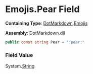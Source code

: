 # Emojis\.Pear Field

**Containing Type**: [DotMarkdown](../../README.md)\.[Emojis](../README.md)

**Assembly**: DotMarkdown\.dll

```csharp
public const string Pear = ":pear:"
```

### Field Value

System\.[String](https://docs.microsoft.com/en-us/dotnet/api/system.string)